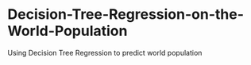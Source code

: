 # Decision-Tree-Regression-on-the-World-Population
Using Decision Tree Regression to predict world population
